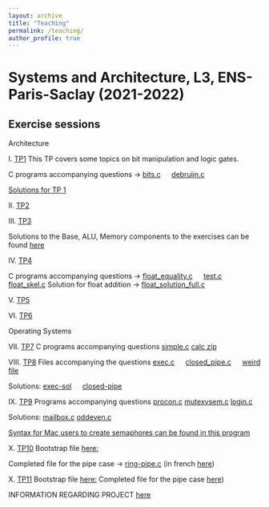 ```yaml
---
layout: archive
title: "Teaching"
permalink: /teaching/
author_profile: true
---
```


# Systems and Architecture, L3, ENS-Paris-Saclay (2021-2022)

## Exercise sessions

Architecture

I. [TP1](TP01/tp01_eng.pdf)
This TP covers some topics on bit manipulation and logic gates.

C programs accompanying questions -> [bits.c](TP01/bits.c)  &emsp;    [debruijn.c](TP01/debruijn.c)

[Solutions for TP 1](TP01/tp01_solutions.pdf)

II. [TP2](TP02/TP02.pdf)

III. [TP3](TP03/TP3.pdf)

Solutions to the Base, ALU, Memory components to the exercises can be found [here](../teaching/bootstrap.tar.gz)

IV. [TP4](TP4/TP4.pdf) 

C programs accompanying questions -> [float_equality.c](TP4/src/float_equality.c) &emsp;    [test.c](TP4/src/test.c)  &emsp;     [float_skel.c](TP4/src/float_skel.c)  Solution for float addition -> [float_solution_full.c](TP4/src/float_solution_full.c)

V. [TP5](TP5/TP5.pdf)

VI. [TP6](TP6/TP5.pdf)

Operating Systems

VII. [TP7](TP7/TP7.pdf) C programs accompanying questions [simple.c](TP7/simple.c) [calc zip](TP7/calc.zip) 

VIII. [TP8](TP8/main.pdf) Files accompanying the questions [exec.c](TP8/execlp-example.c) &emsp; [closed_pipe.c](TP8/closed_pipe.c) &emsp; [weird file](TP8/obfs.sh)

Solutions: [exec-sol](TP8/execlp-solution.c) &emsp; [closed-pipe](TP8/closed_pipe_solution.c)

IX. [TP9](TP9/main.pdf) Programs accompanying questions  [procon.c](TP9/procon.c) [mutexvsem.c](TP9/mutexvsem.c) [login.c](TP9/login.c) 

Solutions: [mailbox.c](TP9/mailbox.c) [oddeven.c](TP9/oddeven.c) 

[Syntax for Mac users to create semaphores can be found in this program](TP9/mailbox-mac.c)

X. [TP10](TP10/main.pdf) Bootstrap file [here:](../teaching/ring.tar.gz)

Completed file for the pipe case -> [ring-pipe.c](TP10/ring-pipe-en.c) (in french [here](TP10/ring-pipe.c)) 

X. [TP11](TP11/main.pdf) Bootstrap file [here:](../teaching/ring.tar.gz)
Completed file for the pipe case [here](TP10/ring-pipe.c)) 

INFORMATION REGARDING PROJECT [here](https://amritasuresh.github.io/teaching/project)
